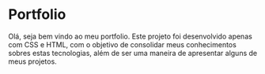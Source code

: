 # Portfolio

Olá, seja bem vindo ao meu portfolio. Este projeto foi desenvolvido apenas com CSS e HTML, com o objetivo de consolidar meus conhecimentos sobres estas tecnologias, além de ser uma maneira de apresentar alguns de meus projetos.
